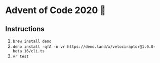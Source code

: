 # Advent of Code 2020 🦕

## Instructions

1. `brew install deno`
2. `deno install -qfA -n vr https://deno.land/x/velociraptor@1.0.0-beta.16/cli.ts`
3. `vr test`
